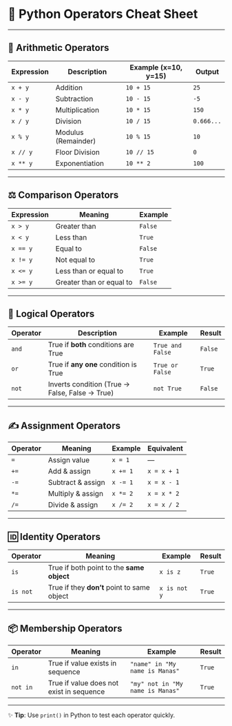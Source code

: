 # 🐍 Python Operators Cheat Sheet

---

## 🔢 Arithmetic Operators

| Expression | Description        | Example (x=10, y=15) | Output |
|------------|--------------------|----------------------|--------|
| `x + y`    | Addition           | `10 + 15`            | `25`   |
| `x - y`    | Subtraction        | `10 - 15`            | `-5`   |
| `x * y`    | Multiplication     | `10 * 15`            | `150`  |
| `x / y`    | Division           | `10 / 15`            | `0.666...` |
| `x % y`    | Modulus (Remainder)| `10 % 15`            | `10`   |
| `x // y`   | Floor Division     | `10 // 15`           | `0`    |
| `x ** y`   | Exponentiation     | `10 ** 2`            | `100`  |

---

## ⚖️ Comparison Operators

| Expression | Meaning                         | Example |
|------------|---------------------------------|---------|
| `x > y`    | Greater than                   | `False` |
| `x < y`    | Less than                      | `True`  |
| `x == y`   | Equal to                       | `False` |
| `x != y`   | Not equal to                   | `True`  |
| `x <= y`   | Less than or equal to          | `True`  |
| `x >= y`   | Greater than or equal to       | `False` |

---

## 🧠 Logical Operators

| Operator       | Description                                         | Example           | Result  |
|----------------|-----------------------------------------------------|-------------------|---------|
| `and`          | True if **both** conditions are True               | `True and False`  | `False` |
| `or`           | True if **any one** condition is True              | `True or False`   | `True`  |
| `not`          | Inverts condition (True → False, False → True)     | `not True`        | `False` |

---

## ✍️ Assignment Operators

| Operator | Meaning                                  | Example      | Equivalent |
|----------|------------------------------------------|--------------|------------|
| `=`      | Assign value                             | `x = 1`      | —          |
| `+=`     | Add & assign                             | `x += 1`     | `x = x + 1`|
| `-=`     | Subtract & assign                        | `x -= 1`     | `x = x - 1`|
| `*=`     | Multiply & assign                        | `x *= 2`     | `x = x * 2`|
| `/=`     | Divide & assign                          | `x /= 2`     | `x = x / 2`|

---

## 🆔 Identity Operators

| Operator   | Meaning                                      | Example           | Result  |
|------------|----------------------------------------------|-------------------|---------|
| `is`       | True if both point to the **same object**    | `x is z`          | `True`  |
| `is not`   | True if they **don’t** point to same object  | `x is not y`      | `True`  |

---

## 📦 Membership Operators

| Operator  | Meaning                                     | Example                          | Result  |
|-----------|---------------------------------------------|----------------------------------|---------|
| `in`      | True if value exists in sequence            | `"name" in "My name is Manas"`   | `True`  |
| `not in`  | True if value does not exist in sequence    | `"my" not in "My name is Manas"` | `True`  |

---

✨ **Tip**: Use `print()` in Python to test each operator quickly.
